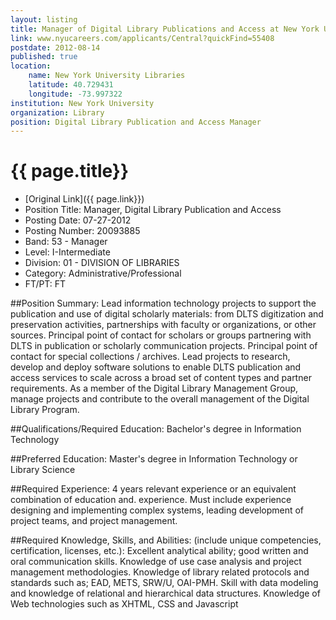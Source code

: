 ```yaml
---
layout: listing
title: Manager of Digital Library Publications and Access at New York University Libraries
link: www.nyucareers.com/applicants/Central?quickFind=55408
postdate: 2012-08-14
published: true
location:
	name: New York University Libraries
	latitude: 40.729431
	longitude: -73.997322
institution: New York University
organization: Library
position: Digital Library Publication and Access Manager
---
```



# {{ page.title}}

* [Original Link]({{ page.link}})
* Position Title: Manager, Digital Library Publication and Access  
* Posting Date: 07-27-2012  
* Posting Number: 20093885   
* Band: 53 - Manager  
* Level: I-Intermediate  
* Division: 01 - DIVISION OF LIBRARIES  
* Category: Administrative/Professional  
* FT/PT: FT  

##Position Summary:
Lead information technology projects to support the publication and use of digital scholarly materials: from DLTS digitization and preservation activities, partnerships with faculty or organizations, or other sources. Principal point of contact for scholars or groups partnering with DLTS in publication or scholarly communication projects. Principal point of contact for special collections / archives. Lead projects to research, develop and deploy software solutions to enable DLTS publication and access services to scale across a broad set of content types and partner requirements. As a member of the Digital Library Management Group, manage projects and contribute to the overall management of the Digital Library Program.

##Qualifications/Required Education:
Bachelor's degree in Information Technology

##Preferred Education:
Master's degree in Information Technology or Library Science  

##Required Experience:
4 years relevant experience or an equivalent combination of education and. experience. Must include experience designing and implementing complex systems, leading development of project teams, and project management.  

##Required Knowledge, Skills, and Abilities: (include unique competencies, certification, licenses, etc.):
Excellent analytical ability; good written and oral communication skills. Knowledge of use case analysis and project management methodologies. Knowledge of library related protocols and standards such as; EAD, METS, SRW/U, OAI-PMH. Skill with data modeling and knowledge of relational and hierarchical data structures. Knowledge of Web technologies such as XHTML, CSS and Javascript